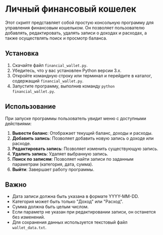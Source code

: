 # Личный финансовый кошелек

Этот скрипт представляет собой простую консольную программу для управления финансовым кошельком. Он позволяет пользователю добавлять, редактировать, удалять записи о доходах и расходах, а также осуществлять поиск и просмотр баланса.

## Установка

1. Скачайте файл `financial_wallet.py`.
2. Убедитесь, что у вас установлен Python версии 3.x.
3. Откройте командную строку или терминал и перейдите в каталог, содержащий `financial_wallet.py`.
4. Запустите программу, выполнив команду `python financial_wallet.py`.

## Использование

При запуске программы пользователь увидит меню с доступными действиями:

1. **Вывести баланс**: Отображает текущий баланс, доходы и расходы.
2. **Добавить запись**: Позволяет добавить новую запись о доходе или расходе.
3. **Редактировать запись**: Позволяет изменить существующую запись.
4. **Удалить запись**: Удаляет выбранную запись.
5. **Поиск по записям**: Позволяет найти записи по заданным параметрам (категория, дата, сумма).
6. **Выйти**: Завершает работу программы.

## Важно

- Дата записи должна быть указана в формате YYYY-MM-DD.
- Категория может быть только "Доход" или "Расход".
- Сумма должна быть целым числом.
- Если параметр не указан при редактировании записи, он останется без изменений.
- Для сохранения данных используется текстовый файл `wallet_data.txt`.
